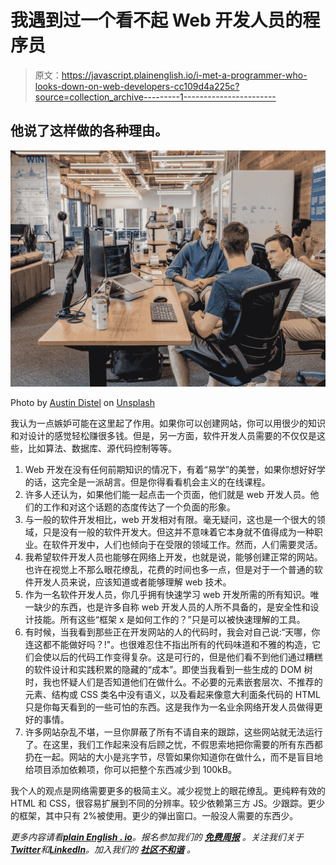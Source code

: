 # 我遇到过一个看不起 Web 开发人员的程序员

> 原文：<https://javascript.plainenglish.io/i-met-a-programmer-who-looks-down-on-web-developers-cc109d4a225c?source=collection_archive---------1----------------------->

## 他说了这样做的各种理由。

![](img/9fa5e4d9fd10c198513cc188d31560a2.png)

Photo by [Austin Distel](https://unsplash.com/@austindistel?utm_source=medium&utm_medium=referral) on [Unsplash](https://unsplash.com?utm_source=medium&utm_medium=referral)

我认为一点嫉妒可能在这里起了作用。如果你可以创建网站，你可以用很少的知识和对设计的感觉轻松赚很多钱。但是，另一方面，软件开发人员需要的不仅仅是这些，比如算法、数据库、源代码控制等等。

1.  Web 开发在没有任何前期知识的情况下，有着“易学”的美誉，如果你想好好学的话，这完全是一派胡言。但是你得看看机会主义的在线课程。
2.  许多人还认为，如果他们能一起点击一个页面，他们就是 web 开发人员。他们的工作和对这个话题的态度传达了一个负面的形象。
3.  与一般的软件开发相比，web 开发相对有限。毫无疑问，这也是一个很大的领域，只是没有一般的软件开发大。但这并不意味着它本身就不值得成为一种职业。在软件开发中，人们也倾向于在受限的领域工作。然而，人们需要灵活。
4.  我希望软件开发人员也能够在网络上开发，也就是说，能够创建正常的网站。也许在视觉上不那么眼花缭乱，花费的时间也多一点，但是对于一个普通的软件开发人员来说，应该知道或者能够理解 web 技术。
5.  作为一名软件开发人员，你几乎拥有快速学习 web 开发所需的所有知识。唯一缺少的东西，也是许多自称 web 开发人员的人所不具备的，是安全性和设计技能。所有这些“框架 x 是如何工作的？”只是可以被快速理解的工具。
6.  有时候，当我看到那些正在开发网站的人的代码时，我会对自己说:“天哪，你连这都不能做好吗？!"。也很难忍住不指出所有的代码味道和不雅的构造，它们会使以后的代码工作变得复杂。这是可行的，但是他们看不到他们通过糟糕的软件设计和实践积累的隐藏的“成本”。即使当我看到一些生成的 DOM 树时，我也怀疑人们是否知道他们在做什么。不必要的元素嵌套层次、不推荐的元素、结构或 CSS 类名中没有语义，以及看起来像意大利面条代码的 HTML 只是你每天看到的一些可怕的东西。这是我作为一名业余网络开发人员做得更好的事情。
7.  许多网站杂乱不堪，一旦你屏蔽了所有不请自来的跟踪，这些网站就无法运行了。在这里，我们工作起来没有后顾之忧，不假思索地把你需要的所有东西都扔在一起。网站的大小是兆字节，尽管如果你知道你在做什么，而不是盲目地给项目添加依赖项，你可以把整个东西减少到 100kB。

我个人的观点是网络需要更多的极简主义。减少视觉上的眼花缭乱。更纯粹有效的 HTML 和 CSS，很容易扩展到不同的分辨率。较少依赖第三方 JS。少跟踪。更少的框架，其中只有 2%被使用。更少的弹出窗口。一般没人需要的东西少。

*更多内容请看*[***plain English . io***](https://plainenglish.io/)*。报名参加我们的* [***免费周报***](http://newsletter.plainenglish.io/) *。关注我们关于*[***Twitter***](https://twitter.com/inPlainEngHQ)*和*[***LinkedIn***](https://www.linkedin.com/company/inplainenglish/)*。加入我们的* [***社区不和谐***](https://discord.gg/GtDtUAvyhW) *。*